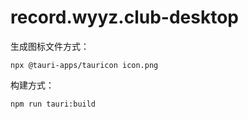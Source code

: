 # record.wyyz.club-desktop

生成图标文件方式：

`npx @tauri-apps/tauricon icon.png`

构建方式：

`npm run tauri:build`

